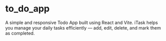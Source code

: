 # to_do_app
A simple and responsive Todo App built using React and Vite. iTask helps you manage your daily tasks efficiently — add, edit, delete, and mark them as completed.

